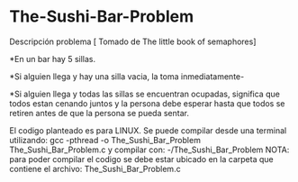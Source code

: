 # The-Sushi-Bar-Problem
Descripción problema [ Tomado de The little book of semaphores]

*En un bar hay 5 sillas.

*Si alguien llega y hay una silla vacia, la toma inmediatamente-

*Si alguien llega y todas las sillas se encuentran ocupadas, significa
 que todos estan cenando juntos y la persona debe esperar hasta que todos
 se retiren antes de que la persona se pueda sentar.

El codigo planteado es para LINUX. Se puede compilar desde una terminal
utilizando: 
    gcc -pthread -o The_Sushi_Bar_Problem The_Sushi_Bar_Problem.c
y compilar con: 
    -/The_Sushi_Bar_Problem
NOTA: para poder compilar el codigo se debe estar ubicado en la carpeta que contiene
      el archivo: The_Sushi_Bar_Problem.c

